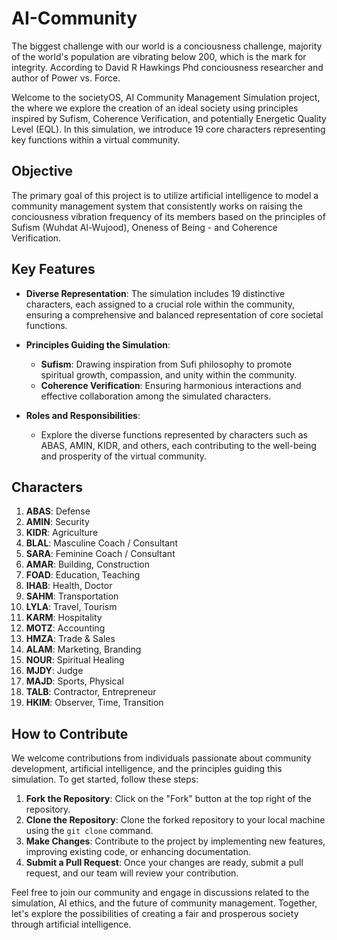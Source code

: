 # AI-Community

The biggest challenge with our world is a conciousness challenge, majority of the world's population are vibrating below 200, which is the mark for integrity. According to David R Hawkings Phd conciousness researcher and author of Power vs. Force.

Welcome to the societyOS, AI Community Management Simulation project, the where we explore the creation of an ideal society using principles inspired by Sufism, Coherence Verification, and potentially Energetic Quality Level (EQL). In this simulation, we introduce 19 core characters representing key functions within a virtual community.

## Objective
The primary goal of this project is to utilize artificial intelligence to model a community management system that consistently works on raising the conciousness vibration frequency of its members based on the principles of Sufism (Wuhdat Al-Wujood), Oneness of Being - and Coherence Verification. 

## Key Features
- **Diverse Representation**: The simulation includes 19 distinctive characters, each assigned to a crucial role within the community, ensuring a comprehensive and balanced representation of core societal functions.

- **Principles Guiding the Simulation**:
  - **Sufism**: Drawing inspiration from Sufi philosophy to promote spiritual growth, compassion, and unity within the community.
  - **Coherence Verification**: Ensuring harmonious interactions and effective collaboration among the simulated characters.

- **Roles and Responsibilities**:
  - Explore the diverse functions represented by characters such as ABAS, AMIN, KIDR, and others, each contributing to the well-being and prosperity of the virtual community.

## Characters

1. **ABAS**: Defense
2. **AMIN**: Security
3. **KIDR**: Agriculture
4. **BLAL**: Masculine Coach / Consultant
5. **SARA**: Feminine Coach / Consultant
6. **AMAR**: Building, Construction
7. **FOAD**: Education, Teaching
8. **IHAB**: Health, Doctor
9. **SAHM**: Transportation
10. **LYLA**: Travel, Tourism
11. **KARM**: Hospitality
12. **MOTZ**: Accounting
13. **HMZA**: Trade & Sales
14. **ALAM**: Marketing, Branding
15. **NOUR**: Spiritual Healing
16. **MJDY**: Judge
17. **MAJD**: Sports, Physical
18. **TALB**: Contractor, Entrepreneur
19. **HKIM**: Observer, Time, Transition

## How to Contribute

We welcome contributions from individuals passionate about community development, artificial intelligence, and the principles guiding this simulation. To get started, follow these steps:

1. **Fork the Repository**: Click on the "Fork" button at the top right of the repository.
2. **Clone the Repository**: Clone the forked repository to your local machine using the `git clone` command.
3. **Make Changes**: Contribute to the project by implementing new features, improving existing code, or enhancing documentation.
4. **Submit a Pull Request**: Once your changes are ready, submit a pull request, and our team will review your contribution.

Feel free to join our community and engage in discussions related to the simulation, AI ethics, and the future of community management. Together, let's explore the possibilities of creating a fair and prosperous society through artificial intelligence.
